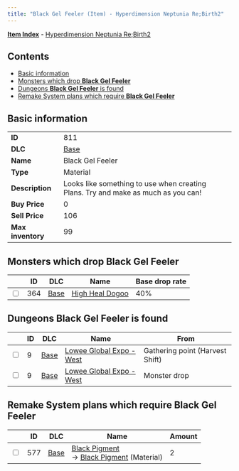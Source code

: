 ```yaml
---
title: "Black Gel Feeler (Item) - Hyperdimension Neptunia Re;Birth2"
---
```


[**Item Index**](/neptunia/rb2/item/index.html) - [Hyperdimension Neptunia Re;Birth2](/neptunia/rb2)

## Contents

- [Basic information](#basic-information)
- [Monsters which drop **Black Gel Feeler**](#monsters-which-drop-black-gel-feeler)
- [Dungeons **Black Gel Feeler** is found](#dungeons-black-gel-feeler-is-found)
- [Remake System plans which require **Black Gel Feeler**](#remake-system-plans-which-require-black-gel-feeler)

## Basic information

|   |   |
| -- | -- |
| **ID** | 811 |
| **DLC** | [Base](/neptunia/rb2/dlc/0-base.html) |
| **Name** | Black Gel Feeler |
| **Type** | Material |
| **Description** | Looks like something to use when creating Plans. Try and make as much as you can! |
| **Buy Price** | 0 |
| **Sell Price** | 106 |
| **Max inventory** | 99 |

## Monsters which drop **Black Gel Feeler**

|    | ID | DLC | Name | Base drop rate |
| -- | -- | --- | ---- | -------------- |
| <input type="checkbox" id="rb2-monster-0-364" class="trackbox" /> | 364 | [Base](/neptunia/rb2/dlc/0-base.html) | [High Heal Dogoo](/neptunia/rb2/monster/0-364-high-heal-dogoo.html) | 40% |

## Dungeons **Black Gel Feeler** is found

|    | ID | DLC | Name | From |
| -- | -- | --- | ---- | ---- |
| <input type="checkbox" id="rb2-dungeon-0-9" class="trackbox" /> | 9 | [Base](/neptunia/rb2/dlc/0-base.html) | [Lowee Global Expo - West](/neptunia/rb2/dungeon/0-9-lowee-global-expo-west.html) | Gathering point (Harvest Shift) |
| <input type="checkbox" id="rb2-dungeon-0-9" class="trackbox" /> | 9 | [Base](/neptunia/rb2/dlc/0-base.html) | [Lowee Global Expo - West](/neptunia/rb2/dungeon/0-9-lowee-global-expo-west.html) | Monster drop |

## Remake System plans which require **Black Gel Feeler**

|    | ID | DLC | Name | Amount |
| -- | -- | --- | ---- | ------ |
| <input type="checkbox" id="rb2-remake-0-577" class="trackbox" /> | 577 | [Base](/neptunia/rb2/dlc/0-base.html) | [Black Pigment](/neptunia/rb2/remake/0-577-black-pigment.html)<br />→ [Black Pigment](/neptunia/rb2/item/0-1034-black-pigment.html) (Material) | 2 |